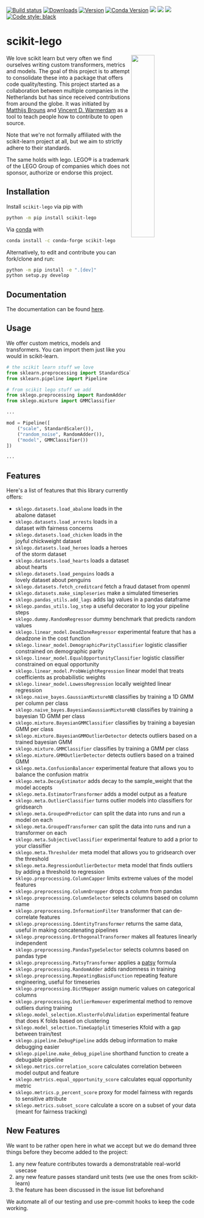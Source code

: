 [![Build status](https://github.com/koaning/scikit-lego/workflows/Unit%20Tests/badge.svg)](https://github.com/{github_id}/{repository}/workflows/{workflow_name}/badge.svg)
[![Downloads](https://pepy.tech/badge/scikit-lego/month)](https://pepy.tech/project/scikit-lego/month)
[![Version](https://img.shields.io/pypi/v/scikit-lego)](https://pypi.org/project/scikit-lego/)
[![Conda Version](https://img.shields.io/conda/vn/conda-forge/scikit-lego.svg)](https://anaconda.org/conda-forge/scikit-lego)
![](https://img.shields.io/github/license/koaning/scikit-lego)
![](https://img.shields.io/pypi/pyversions/scikit-lego)
![](https://img.shields.io/github/contributors/koaning/scikit-lego)
[![Code style: black](https://img.shields.io/badge/code%20style-black-000000.svg)](https://github.com/psf/black)

# scikit-lego

<a href="https://scikit-lego.readthedocs.io/en/latest/"><img src="images/logo.png" width="35%" height="35%" align="right" /></a>

We love scikit learn but very often we find ourselves writing
custom transformers, metrics and models. The goal of this project
is to attempt to consolidate these into a package that offers
code quality/testing. This project started as a collaboration between
multiple companies in the Netherlands but has since received contributions
from around the globe. It was initiated by [Matthijs Brouns](https://www.mbrouns.com/)
and [Vincent D. Warmerdam](https://koaning.io) as a tool to teach people how
to contribute to open source.

Note that we're not formally affiliated with the scikit-learn project at all, 
but we aim to strictly adhere to their standards. 

The same holds with lego. LEGO® is a trademark of the LEGO Group of companies which does not sponsor, authorize or endorse this project.

## Installation

Install `scikit-lego` via pip with

```bash
python -m pip install scikit-lego
```

Via [conda](https://conda.io/projects/conda/en/latest/) with

```bash
conda install -c conda-forge scikit-lego
```

Alternatively, to edit and contribute you can fork/clone and run:

```bash
python -m pip install -e ".[dev]"
python setup.py develop
```

## Documentation

The documentation can be found [here](https://scikit-lego.readthedocs.io/).

## Usage

We offer custom metrics, models and transformers. You can import them just like you would 
in scikit-learn. 

```python
# the scikit learn stuff we love
from sklearn.preprocessing import StandardScaler
from sklearn.pipeline import Pipeline

# from scikit lego stuff we add
from sklego.preprocessing import RandomAdder
from sklego.mixture import GMMClassifier

...

mod = Pipeline([
    ("scale", StandardScaler()),
    ("random_noise", RandomAdder()),
    ("model", GMMClassifier())
])

...
```

## Features

Here's a list of features that this library currently offers:

- `sklego.datasets.load_abalone` loads in the abalone dataset
- `sklego.datasets.load_arrests` loads in a dataset with fairness concerns
- `sklego.datasets.load_chicken` loads in the joyful chickweight dataset
- `sklego.datasets.load_heroes` loads a heroes of the storm dataset
- `sklego.datasets.load_hearts` loads a dataset about hearts
- `sklego.datasets.load_penguins` loads a lovely dataset about penguins
- `sklego.datasets.fetch_creditcard` fetch a fraud dataset from openml
- `sklego.datasets.make_simpleseries` make a simulated timeseries
- `sklego.pandas_utils.add_lags` adds lag values in a pandas dataframe
- `sklego.pandas_utils.log_step` a useful decorator to log your pipeline steps
- `sklego.dummy.RandomRegressor` dummy benchmark that predicts random values
- `sklego.linear_model.DeadZoneRegressor` experimental feature that has a deadzone in the cost function
- `sklego.linear_model.DemographicParityClassifier` logistic classifier constrained on demographic parity
- `sklego.linear_model.EqualOpportunityClassifier` logistic classifier constrained on equal opportunity
- `sklego.linear_model.ProbWeightRegression` linear model that treats coefficients as probabilistic weights
- `sklego.linear_model.LowessRegression` locally weighted linear regression
- `sklego.naive_bayes.GaussianMixtureNB` classifies by training a 1D GMM per column per class
- `sklego.naive_bayes.BayesianGaussianMixtureNB` classifies by training a bayesian 1D GMM per class
- `sklego.mixture.BayesianGMMClassifier` classifies by training a bayesian GMM per class
- `sklego.mixture.BayesianGMMOutlierDetector` detects outliers based on a trained bayesian GMM
- `sklego.mixture.GMMClassifier` classifies by training a GMM per class
- `sklego.mixture.GMMOutlierDetector` detects outliers based on a trained GMM
- `sklego.meta.ConfusionBalancer` experimental feature that allows you to balance the confusion matrix
- `sklego.meta.DecayEstimator` adds decay to the sample_weight that the model accepts
- `sklego.meta.EstimatorTransformer` adds a model output as a feature
- `sklego.meta.OutlierClassifier` turns outlier models into classifiers for gridsearch
- `sklego.meta.GroupedPredictor` can split the data into runs and run a model on each
- `sklego.meta.GroupedTransformer` can split the data into runs and run a transformer on each
- `sklego.meta.SubjectiveClassifier` experimental feature to add a prior to your classifier
- `sklego.meta.Thresholder` meta model that allows you to gridsearch over the threshold
- `sklego.meta.RegressionOutlierDetector` meta model that finds outliers by adding a threshold to regression
- `sklego.preprocessing.ColumnCapper` limits extreme values of the model features
- `sklego.preprocessing.ColumnDropper` drops a column from pandas
- `sklego.preprocessing.ColumnSelector` selects columns based on column name
- `sklego.preprocessing.InformationFilter` transformer that can de-correlate features
- `sklego.preprocessing.IdentityTransformer` returns the same data, useful in making concatenating pipelines
- `sklego.preprocessing.OrthogonalTransformer` makes all features linearly independent
- `sklego.preprocessing.PandasTypeSelector` selects columns based on pandas type
- `sklego.preprocessing.PatsyTransformer` applies a [patsy](https://patsy.readthedocs.io/en/latest/formulas.html) formula
- `sklego.preprocessing.RandomAdder` adds randomness in training
- `sklego.preprocessing.RepeatingBasisFunction` repeating feature engineering, useful for timeseries
- `sklego.preprocessing.DictMapper` assign numeric values on categorical columns
- `sklego.preprocessing.OutlierRemover` experimental method to remove outliers during training
- `sklego.model_selection.KlusterFoldValidation` experimental feature that does K folds based on clustering
- `sklego.model_selection.TimeGapSplit` timeseries Kfold with a gap between train/test
- `sklego.pipeline.DebugPipeline` adds debug information to make debugging easier
- `sklego.pipeline.make_debug_pipeline` shorthand function to create a debugable pipeline 
- `sklego.metrics.correlation_score` calculates correlation between model output and feature
- `sklego.metrics.equal_opportunity_score` calculates equal opportunity metric
- `sklego.metrics.p_percent_score` proxy for model fairness with regards to sensitive attribute
- `sklego.metrics.subset_score` calculate a score on a subset of your data (meant for fairness tracking)

## New Features

We want to be rather open here in what we accept but we do demand three
things before they become added to the project:

1. any new feature contributes towards a demonstratable real-world usecase
2. any new feature passes standard unit tests (we use the ones from scikit-learn)
3. the feature has been discussed in the issue list beforehand

We automate all of our testing and use pre-commit hooks to keep the code working. 
